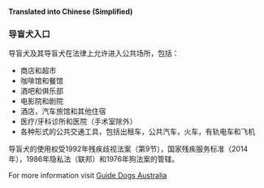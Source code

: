 #### **Translated into Chinese (Simplified)**

### 导盲犬入口

导盲犬及其导盲犬在法律上允许进入公共场所，包括：

- 商店和超市
- 咖啡馆和餐馆
- 酒吧和俱乐部
- 电影院和剧院
- 酒店，汽车旅馆和其他住宿
- 医疗/牙科诊所和医院（手术室除外）
- 各种形式的公共交通工具，包括出租车，公共汽车，火车，有轨电车和飞机

导盲犬的使用权受1992年残疾歧视法案（第9节），国家残疾服务标准（2014年），1986年隐私法（联邦）和1976年狗法案的管辖。

For more information visit [Guide Dogs Australia](https://www.guidedogsaustralia.com/)